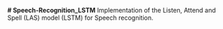 **# Speech-Recognition_LSTM**
Implementation of the Listen, Attend and Spell (LAS) model (LSTM) for Speech recognition.
